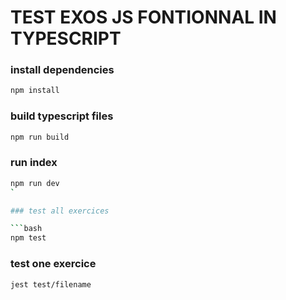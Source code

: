 # TEST EXOS JS FONTIONNAL IN TYPESCRIPT

### install dependencies

```bash
npm install
```

### build typescript files

```bash
npm run build
```

### run index

```bash
npm run dev
`

### test all exercices

```bash
npm test
```

### test one exercice

```bash
jest test/filename
```